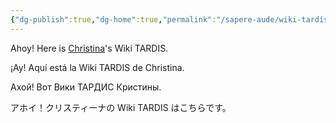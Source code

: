 ```yaml
---
{"dg-publish":true,"dg-home":true,"permalink":"/sapere-aude/wiki-tardis/","tags":["gardenEntry"],"dgPassFrontmatter":true}
---
```



Ahoy! Here is [Christina](https://hyahui.com)'s Wiki TARDIS.

¡Ay! Aquí está la Wiki TARDIS de Christina.

Ахой! Вот Вики ТАРДИС Кристины.

アホイ！クリスティーナの Wiki TARDIS はこちらです。




